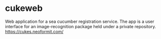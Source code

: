 # cukeweb
Web application for a sea cucumber registration service.
The app is a user interface for an image-recognition package held under a private repository.
https://cukes.neoformit.com/
